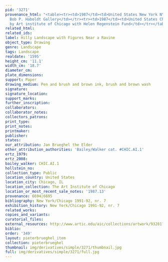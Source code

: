 ```yaml
---
pid: '3271'
provenance_html: "<table><tr><td>1987</td><td>United States New York NY</td><td>Sale
  Bob P. Haboldt Gallery</td></tr><tr><td>1987</td><td>United States Chicago IL</td><td>Bought
  by Art institute of Chicago with Helen Regenstein Fund</td></tr></table>"
related_html: 
related_ids: 
label: Hilly Landscape with Figures Near a Ravine
object_type: Drawing
genre: Landscape
tags: Landscape
realdate: '1595'
height_cm: '11.1'
width_cm: '18.7'
diameter_cm: 
plate_dimensions: 
support: Paper
drawing_medium: Pen and brush and brown ink, brush and brown wash
signature: 
signature_location: 
support_marks: 
further_inscription: 
collaborators: 
collaborator_notes: 
collectors_patrons: 
print_type: 
print_notes: 
printmaker: 
publisher: 
states: 
our_attribution: Jan Brueghel the Elder
other_attribution_authorities: 'Bailey/Walker cat. #CHIC.AI.1'
ertz_1979: 
ertz_2008: 
bailey_walker: CHIC.AI.1
hollstein_no: 
collection_type: Public
location_country: United States
location_city: Chicago, IL
location_collection: The Art Institute of Chicago
location_or_most_recent_sale_notes: '1987.13'
provenance: 6694|6695
bibliography: New York/Chicago 1991-92, nr. 7
exhibition_history: New York/Chicago 1991-92, nr. 7
related_works: 
copies_and_variants: 
curatorial_files: 
external_resources: http://www.artic.edu/aic/collections/artwork/93281?search_no=2&index=0
biblio: 
order: '349'
layout: pieterbrueghel_item
collection: pieterbrueghel
thumbnail: img/derivatives/simple/3271/thumbnail.jpg
full: img/derivatives/simple/3271/full.jpg
---
```

